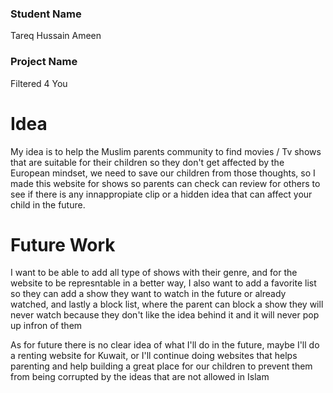 ### Student Name

Tareq Hussain Ameen

### Project Name

Filtered 4 You

# Idea

My idea is to help the Muslim parents community to find movies / Tv shows that are suitable for their children so they don't get affected by the European mindset, we need to save our children from those thoughts, so I made this website for  shows so parents can check  can review for others to see if there is any innappropiate clip or a hidden idea that can affect your child in the future.

# Future Work 

I want to be able to add all type of shows with their genre, and for the website to be represntable in a better way, I also want to add a favorite list so they can add a show they want to watch in the future or already watched, and lastly a block list, where the parent can block a show they will never watch because they don't like the idea behind it and it will never pop up infron of them

As for future there is no clear idea of what I'll do in the future, maybe I'll do a renting website for Kuwait, or I'll continue doing websites that helps parenting and help building a great place for our children to prevent them from being corrupted by the ideas that are not allowed in Islam 

